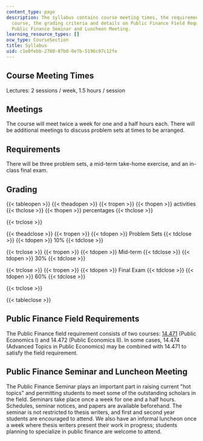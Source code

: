 ```yaml
---
content_type: page
description: The syllabus contains course meeting times, the requirements for the
  course, the grading criteria and details on Public Finance Field Requirements and
  Public Finance Seminar and Luncheon Meeting.
learning_resource_types: []
ocw_type: CourseSection
title: Syllabus
uid: c1e0febb-2780-87b0-0e7b-5196c97c12fe
---
```


Course Meeting Times
--------------------

Lectures: 2 sessions / week, 1.5 hours / session

Meetings
--------

The course will meet twice a week for one and a half hours each. There will be additional meetings to discuss problem sets at times to be arranged.

Requirements
------------

There will be three problem sets, a mid-term take-home exercise, and an in-class final exam.

Grading
-------

{{< tableopen >}}
{{< theadopen >}}
{{< tropen >}}
{{< thopen >}}
activities
{{< thclose >}}
{{< thopen >}}
percentages
{{< thclose >}}

{{< trclose >}}

{{< theadclose >}}
{{< tropen >}}
{{< tdopen >}}
Problem Sets
{{< tdclose >}}
{{< tdopen >}}
10%
{{< tdclose >}}

{{< trclose >}}
{{< tropen >}}
{{< tdopen >}}
Mid-term
{{< tdclose >}}
{{< tdopen >}}
30%
{{< tdclose >}}

{{< trclose >}}
{{< tropen >}}
{{< tdopen >}}
Final Exam
{{< tdclose >}}
{{< tdopen >}}
60%
{{< tdclose >}}

{{< trclose >}}

{{< tableclose >}}

Public Finance Field Requirements
---------------------------------

The Public Finance field requirement consists of two courses: [14.471](/courses/14-471-public-economics-i-fall-2012) (Public Economics I) and 14.472 (Public Economics II). In some cases, 14.474 (Advanced Topics in Public Economics) may be combined with 14.471 to satisfy the field requirement.

Public Finance Seminar and Luncheon Meeting
-------------------------------------------

The Public Finance Seminar plays an important part in raising current "hot topics" and permitting students to meet some of the outstanding scholars in the field. Seminars take place once a week for one and a half hours. Schedules, seminar notices, and papers are available beforehand. The seminar is not restricted to thesis writers, and first and second year students are encouraged to attend. We also have an informal luncheon once a week where thesis writers present their work in progress; students planning to specialize in public finance are welcome to attend.